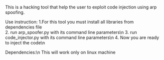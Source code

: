 This is a hacking tool that help the user to exploit code injection using arp spoofing.

Use instruction:
1.For this tool you must install all libraries from dependencies file <br>
2. run arp_spoofer.py with its command line parameters\n
3. run code_injector.py with its command line parameters\n
4. Now you are ready to inject the code\n

Dependencies:\n
This will work only on linux machine
